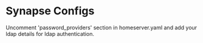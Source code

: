 # Synapse Configs

Uncomment 'password_providers' section in homeserver.yaml and add your ldap details for ldap authentication.